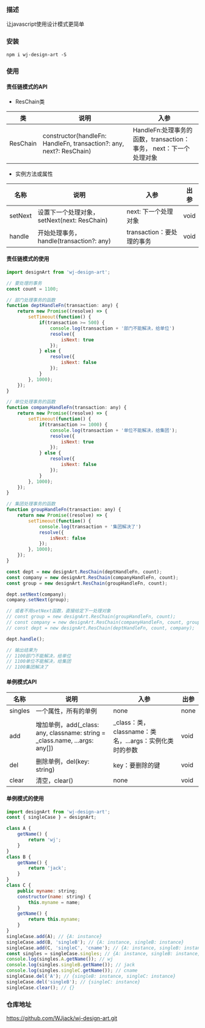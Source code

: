 ### 描述
让javascript使用设计模式更简单

### 安装
`npm i wj-design-art -S`

### 使用

#### 责任链模式的API

- ResChain类

| 类 | 说明 | 入参 |
| ---- | ---- | ---- |
| ResChain | constructor(handleFn: HandleFn, transaction?: any,  next?: ResChain) | HandleFn:处理事务的函数，transaction：事务， next：下一个处理对象 |

- 实例方法或属性

| 名称 | 说明 | 入参 | 出参 |
| ---- | ---- | ---- | ---- |
| setNext | 设置下一个处理对象，setNext(next: ResChain) | next: 下一个处理对象 | void |
| handle | 开始处理事务，handle(transaction?: any) | transaction：要处理的事务 | void |

#### 责任链模式的使用
```javascript
import designArt from 'wj-design-art';

// 要处理的事务
const count = 1100;

// 部门处理事务的函数
function deptHandleFn(transaction: any) {
    return new Promise((resolve) => {
        setTimeout(function() {
            if(transaction >= 500) {
                console.log(transaction + '部门不能解决，给单位')
                resolve({
                    isNext: true
                });
            } else {
                resolve({
                    isNext: false
                });
            }
        }, 1000);
    });
}

// 单位处理事务的函数
function companyHandleFn(transaction: any) {
    return new Promise((resolve) => {
        setTimeout(function() {
            if(transaction >= 1000) {
                console.log(transaction + '单位不能解决，给集团');
                resolve({
                    isNext: true
                });
            } else {
                resolve({
                    isNext: false
                });
            }
        }, 1000);
    });
}

// 集团处理事务的函数
function groupHandleFn(transaction: any) {
    return new Promise((resolve) => {
        setTimeout(function() {
            console.log(transaction + '集团解决了')
            resolve({
                isNext: false
            });
        }, 1000);
    });
}

const dept = new designArt.ResChain(deptHandleFn, count);
const company = new designArt.ResChain(companyHandleFn, count);
const group = new designArt.ResChain(groupHandleFn, count);

dept.setNext(company);
company.setNext(group);

// 或者不用setNext函数，直接给定下一处理对象
// const group = new designArt.ResChain(groupHandleFn, count);
// const company = new designArt.ResChain(companyHandleFn, count, group);
// const dept = new designArt.ResChain(deptHandleFn, count, company);

dept.handle();

// 输出结果为
// 1100部门不能解决，给单位
// 1100单位不能解决，给集团
// 1100集团解决了
```

#### 单例模式API

| 名称 | 说明 | 入参 | 出参 |
| ---- | ---- | ---- | ---- |
| singles | 一个属性，所有的单例 | none | none |
| add | 增加单例，add(_class: any, classname: string = _class.name, ...args: any[]) | _class：类，classname：类名，...args：实例化类时的参数 | void |
| del | 删除单例，del(key: string) | key：要删除的键 | void |
| clear | 清空，clear() | none | void |

#### 单例模式的使用
```javascript
import designArt from 'wj-design-art';
const { singleCase } = designArt;

class A {
    getName() {
        return 'wj';
    }
}
class B {
    getName() {
        return 'jack';
    }
}
class C {
    public myname: string;
    constructor(name: string) {
        this.myname = name;
    }
    getName() {
        return this.myname;
    }
}
singleCase.add(A); // {A: instance}
singleCase.add(B, 'singleB'); // {A: instance, singleB: instance}
singleCase.add(C, 'singleC', 'cname'); // {A: instance, singleB: instance, singleC: instance}
const singles = singleCase.singles; // {A: instance, singleB: instance, singleC: instance}
console.log(singles.A.getName()); // wj
console.log(singles.singleB.getName()); // jack
console.log(singles.singleC.getName()); // cname
singleCase.del('A'); // {singleB: instance, singleC: instance}
singleCase.del('singleB'); // {singleC: instance}
singleCase.clear(); // {}
```

### 仓库地址
<https://github.com/WJjack/wj-design-art.git>
